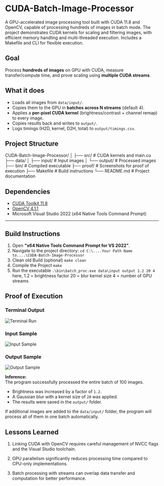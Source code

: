 # CUDA-Batch-Image-Processor
A  GPU-accelerated image processing tool built with CUDA 11.8 and OpenCV, capable of processing hundreds of images in batch mode. The project demonstrates CUDA kernels for scaling and filtering images, with efficient memory handling and multi-threaded execution. Includes a Makefile and CLI for flexible execution.

## Goal
Process **hundreds of images** on GPU with CUDA, measure transfer/compute time, and prove scaling using **multiple CUDA streams**.

## What it does
- Loads all images from `data/input/`.
- Copies them to the GPU in **batches across N streams** (default 4).
- Applies a **per-pixel CUDA kernel** (brightness/contrast + channel remap) to every image.
- Copies results back and writes to `output/`.
- Logs timings (H2D, kernel, D2H, total) to `output/timings.csv`.

## **Project Structure**
CUDA-Batch-Image-Processor/
│
├── src/                # CUDA kernels and main.cu
├── data/
│   ├── input/          # Input images
│   └── output/         # Processed images
├── bin/                # Compiled executable
├── proof/              # Screenshots for proof of execution
├── Makefile            # Build instructions
└── README.md           # Project documentation


## **Dependencies**
- [CUDA Toolkit 11.8](https://developer.nvidia.com/cuda-11-8-0-download-archive)
- [OpenCV 4.1.1](https://opencv.org/releases/)
- Microsoft Visual Studio 2022 (x64 Native Tools Command Prompt)

---

## **Build Instructions**
1. Open **"x64 Native Tools Command Prompt for VS 2022"**.
2. Navigate to the project directory:
   ``` cd C:\....Your Path Name to....\CUDA-Batch-Image-Processor ```
3. Clean old Build (optional)
    ```make clean ```
4. Compile the Project
    ```make ```
5. Run the executable
    ```.\bin\batch_proc.exe data\input output 1.2 20 4 ```
    here, 
        1.2 = brightness factor
        20 = blur kernel size
        4 = number of GPU streams

## **Proof of Execution**
### Terminal Output
![Terminal Run](proof/proof_terminal.png)
### Input Sample
![Input Sample](proof/proof_input_sample.png)
### Output Sample
![Output Sample](proof/proof_output_sample.png)

**Inference:**  
The program successfully processed the entire batch of 100 images.  
- Brightness was increased by a factor of `1.2`.  
- A Gaussian blur with a kernel size of `20` was applied.  
- The results were saved in the `output/` folder.  

If additional images are added to the `data/input/` folder, the program will process all of them in one batch automatically.




## **Lessons Learned**
1. Linking CUDA with OpenCV requires careful management of NVCC flags and the Visual Studio toolchain.

2. GPU parallelism significantly reduces processing time compared to CPU-only implementations.

3. Batch processing with streams can overlap data transfer and computation for better performance.




